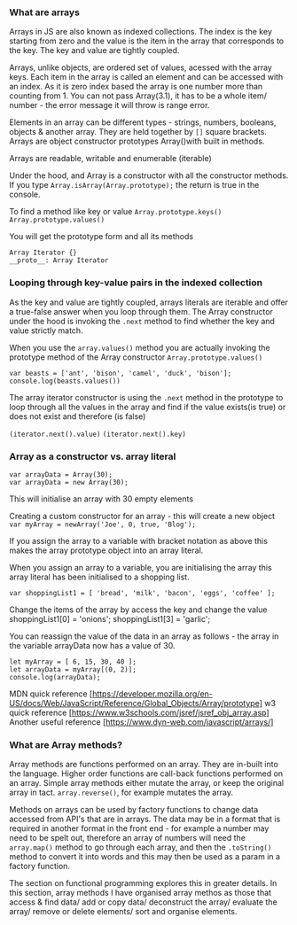### What are arrays

Arrays in JS are also known as indexed collections. The index is the key starting from zero and the value is the item in the array that corresponds to the key. The key and value are tightly coupled.

Arrays, unlike objects, are ordered set of values, acessed with the array keys. Each item  in the array is called an element and can be accessed with an index. As it is zero index based the array is one number more than counting from 1. You can not pass Array(3.1), it has to be a whole item/ number - the error message it will throw is range error.

Elements in an array can be different types - strings, numbers, booleans, objects & another array. They are held together by ```[]``` square brackets. Arrays are object constructor prototypes Array()with built in methods. 

Arrays are readable, writable and enumerable (iterable) 

Under the hood, and Array is a constructor with all the constructor methods. If you type ```Array.isArray(Array.prototype);``` the return is true in the console.

To find a method like key or value
```Array.prototype.keys()```
```Array.prototype.values()```

You will get the prototype form and all its methods

```
Array Iterator {}
__proto__: Array Iterator
```

### Looping through key-value pairs in the indexed collection

As the key and value are tightly coupled, arrays literals are iterable and offer a true-false answer when you loop through them. The Array constructor under the hood is invoking the ```.next``` method to find whether the key and value strictly match.

When you use the ```array.values()``` method you are actually invoking the prototype method of the Array constructor ```Array.prototype.values()```

```
var beasts = ['ant', 'bison', 'camel', 'duck', 'bison'];
console.log(beasts.values())
```
The array iterator constructor is using the ```.next``` method in the prototype to loop through all the values in the array and find if the value exists(is true) or does not exist and therefore (is false)

```(iterator.next().value)```
```(iterator.next().key)```

### Array as a constructor vs. array literal

```
var arrayData = Array(30);
var arrayData = new Array(30);
```
This  will initialise an array with 30 empty elements

Creating a custom constructor for an array - this will create a new object
```var myArray = newArray('Joe', 0, true, 'Blog');```

If you assign the array to a variable with bracket notation as above this makes the array prototype object into an array literal.

When you assign an array to a variable, you are initialising the array this array literal has been initialised to a shopping list.

```
var shoppingList1 = [ 'bread', 'milk', 'bacon', 'eggs', 'coffee' ];
```
Change the items of the array by access the key and change the value
shoppingList1[0] = 'onions';
shoppingList1[3] = 'garlic';

You can reassign the value of the data in an array as follows - the array in the variable arrayData now has a value of 30.

```
let myArray = [ 6, 15, 30, 40 ];
let arrayData = myArray[(0, 2)];
console.log(arrayData);
```
MDN quick reference [https://developer.mozilla.org/en-US/docs/Web/JavaScript/Reference/Global_Objects/Array/prototype]
w3 quick reference [https://www.w3schools.com/jsref/jsref_obj_array.asp]
Another useful reference [https://www.dyn-web.com/javascript/arrays/]

### What are Array methods?

Array methods are functions performed on an array. They are in-built into the language. Higher order functions are call-back functions performed on an array. Simple array methods either mutate the array, or keep the original array in tact. ```array.reverse()```, for example mutates the array.

Methods on arrays can be used by factory functions to change data accessed from API's that are in arrays. The data may be in a format that is required in another format in the front end - for example a number may need to be spelt out, therefore an array of numbers will need the ```array.map()``` method to go through each array, and then the ```.toString()``` method to convert it into words and this may then be used as a param in a factory function.

The section on functional programming explores this in greater details. In this section, array methods I have organised array methos as those that access & find data/ add or copy data/ deconstruct the array/ evaluate the array/ remove or delete elements/ sort and organise elements.